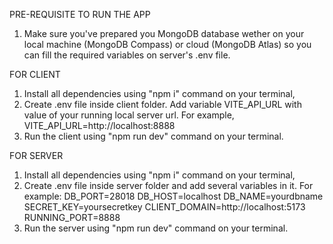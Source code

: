 PRE-REQUISITE TO RUN THE APP
1. Make sure you've prepared you MongoDB database wether on your local machine (MongoDB Compass) or cloud (MongoDB Atlas) so you can fill the required variables on server's .env file.

FOR CLIENT
1. Install all dependencies using "npm i" command on your terminal,
2. Create .env file inside client folder. Add variable VITE_API_URL with value of your running local server url. For example, VITE_API_URL=http://localhost:8888
3. Run the client using "npm run dev" command on your terminal.

FOR SERVER
1. Install all dependencies using "npm i" command on your terminal,
2. Create .env file inside server folder and add several variables in it. For example:
   DB_PORT=28018
   DB_HOST=localhost
   DB_NAME=yourdbname
   SECRET_KEY=yoursecretkey
   CLIENT_DOMAIN=http://localhost:5173
   RUNNING_PORT=8888
4. Run the server using "npm run dev" command on your terminal.
